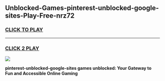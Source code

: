
## Unblocked-Games-pinterest-unblocked-google-sites-Play-Free-nrz72
<h3>
<a href="https://premium76.site?title=pinterest-unblocked-google-sites&ref=21A">CLICK TO PLAY</a></h3>
<hr>

<h3>
<a href="https://premium76.site?title=pinterest-unblocked-google-sites&ref=21A">CLICK 2 PLAY</a>
  
</h3>

<a href="https://premium76.site?title=pinterest-unblocked-google-sites&ref=21A"><img src="https://clearcache.store/games.png"></a>


**pinterest-unblocked-google-sites games unblocked: Your Gateway to Fun and Accessible Online Gaming**

